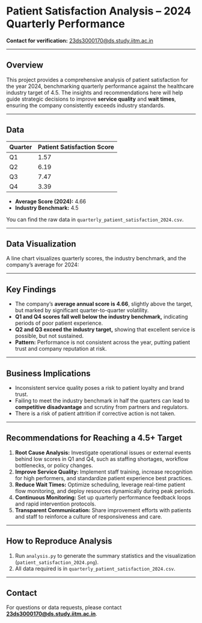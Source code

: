 
# Patient Satisfaction Analysis – 2024 Quarterly Performance

**Contact for verification:** 23ds3000170@ds.study.iitm.ac.in

***

## Overview

This project provides a comprehensive analysis of patient satisfaction for the year 2024, benchmarking quarterly performance against the healthcare industry target of 4.5. The insights and recommendations here will help guide strategic decisions to improve **service quality** and **wait times**, ensuring the company consistently exceeds industry standards.

***

## Data

| Quarter | Patient Satisfaction Score |
| :-- | :-- |
| Q1 | 1.57 |
| Q2 | 6.19 |
| Q3 | 7.47 |
| Q4 | 3.39 |

- **Average Score (2024):** 4.66
- **Industry Benchmark:** 4.5

You can find the raw data in `quarterly_patient_satisfaction_2024.csv`.

***

## Data Visualization

A line chart visualizes quarterly scores, the industry benchmark, and the company’s average for 2024:

***

## Key Findings

- The company’s **average annual score is 4.66**, slightly above the target, but marked by significant quarter-to-quarter volatility.
- **Q1 and Q4 scores fall well below the industry benchmark,** indicating periods of poor patient experience.
- **Q2 and Q3 exceed the industry target,** showing that excellent service is possible, but not sustained.
- **Pattern:** Performance is not consistent across the year, putting patient trust and company reputation at risk.

***

## Business Implications

- Inconsistent service quality poses a risk to patient loyalty and brand trust.
- Failing to meet the industry benchmark in half the quarters can lead to **competitive disadvantage** and scrutiny from partners and regulators.
- There is a risk of patient attrition if corrective action is not taken.

***

## Recommendations for Reaching a 4.5+ Target

1. **Root Cause Analysis:** Investigate operational issues or external events behind low scores in Q1 and Q4, such as staffing shortages, workflow bottlenecks, or policy changes.
2. **Improve Service Quality:** Implement staff training, increase recognition for high performers, and standardize patient experience best practices.
3. **Reduce Wait Times:** Optimize scheduling, leverage real-time patient flow monitoring, and deploy resources dynamically during peak periods.
4. **Continuous Monitoring:** Set up quarterly performance feedback loops and rapid intervention protocols.
5. **Transparent Communication:** Share improvement efforts with patients and staff to reinforce a culture of responsiveness and care.

***

## How to Reproduce Analysis

1. Run `analysis.py` to generate the summary statistics and the visualization (`patient_satisfaction_2024.png`).
2. All data required is in `quarterly_patient_satisfaction_2024.csv`.

***

## Contact

For questions or data requests, please contact **23ds3000170@ds.study.iitm.ac.in**.


